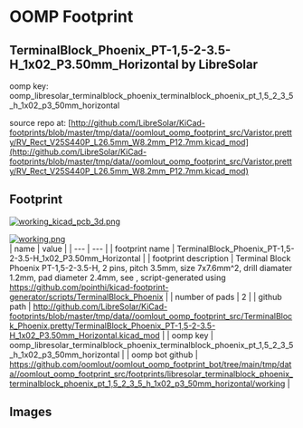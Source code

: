 # OOMP Footprint  
## TerminalBlock_Phoenix_PT-1,5-2-3.5-H_1x02_P3.50mm_Horizontal  by LibreSolar  
  
oomp key: oomp_libresolar_terminalblock_phoenix_terminalblock_phoenix_pt_1,5_2_3_5_h_1x02_p3_50mm_horizontal  
  
source repo at: [http://github.com/LibreSolar/KiCad-footprints/blob/master/tmp/data//oomlout_oomp_footprint_src/Varistor.pretty/RV_Rect_V25S440P_L26.5mm_W8.2mm_P12.7mm.kicad_mod](http://github.com/LibreSolar/KiCad-footprints/blob/master/tmp/data//oomlout_oomp_footprint_src/Varistor.pretty/RV_Rect_V25S440P_L26.5mm_W8.2mm_P12.7mm.kicad_mod)  
## Footprint  
  
[![working_kicad_pcb_3d.png](working_kicad_pcb_3d_600.png)](working_kicad_pcb_3d.png)  
  
[![working.png](working_600.png)](working.png)  
| name | value | 
| --- | --- | 
| footprint name | TerminalBlock_Phoenix_PT-1,5-2-3.5-H_1x02_P3.50mm_Horizontal | 
| footprint description | Terminal Block Phoenix PT-1,5-2-3.5-H, 2 pins, pitch 3.5mm, size 7x7.6mm^2, drill diamater 1.2mm, pad diameter 2.4mm, see , script-generated using https://github.com/pointhi/kicad-footprint-generator/scripts/TerminalBlock_Phoenix | 
| number of pads | 2 | 
| github path | http://github.com/LibreSolar/KiCad-footprints/blob/master/tmp/data//oomlout_oomp_footprint_src/TerminalBlock_Phoenix.pretty/TerminalBlock_Phoenix_PT-1,5-2-3.5-H_1x02_P3.50mm_Horizontal.kicad_mod | 
| oomp key | oomp_libresolar_terminalblock_phoenix_terminalblock_phoenix_pt_1,5_2_3_5_h_1x02_p3_50mm_horizontal | 
| oomp bot github | https://github.com/oomlout/oomlout_oomp_footprint_bot/tree/main/tmp/data//oomlout_oomp_footprint_src/footprints/libresolar_terminalblock_phoenix_terminalblock_phoenix_pt_1,5_2_3_5_h_1x02_p3_50mm_horizontal/working | 
## Images  
